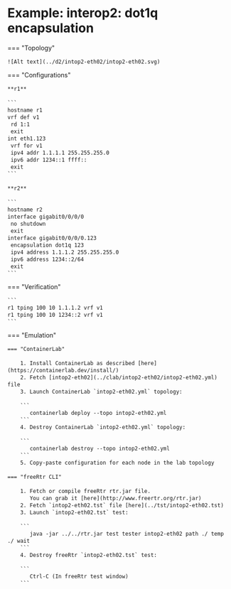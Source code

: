 # Example: interop2: dot1q encapsulation

=== "Topology"

    ![Alt text](../d2/intop2-eth02/intop2-eth02.svg)

=== "Configurations"

    **r1**

    ```
    hostname r1
    vrf def v1
     rd 1:1
     exit
    int eth1.123
     vrf for v1
     ipv4 addr 1.1.1.1 255.255.255.0
     ipv6 addr 1234::1 ffff::
     exit
    ```

    **r2**

    ```
    hostname r2
    interface gigabit0/0/0/0
     no shutdown
     exit
    interface gigabit0/0/0/0.123
     encapsulation dot1q 123
     ipv4 address 1.1.1.2 255.255.255.0
     ipv6 address 1234::2/64
     exit
    ```

=== "Verification"

    ```
    r1 tping 100 10 1.1.1.2 vrf v1
    r1 tping 100 10 1234::2 vrf v1
    ```

=== "Emulation"

    === "ContainerLab"

        1. Install ContainerLab as described [here](https://containerlab.dev/install/)  
        2. Fetch [intop2-eth02](../clab/intop2-eth02/intop2-eth02.yml) file  
        3. Launch ContainerLab `intop2-eth02.yml` topology:  

        ```
           containerlab deploy --topo intop2-eth02.yml  
        ```
        4. Destroy ContainerLab `intop2-eth02.yml` topology:  

        ```
           containerlab destroy --topo intop2-eth02.yml  
        ```
        5. Copy-paste configuration for each node in the lab topology

    === "freeRtr CLI"

        1. Fetch or compile freeRtr rtr.jar file.  
           You can grab it [here](http://www.freertr.org/rtr.jar)  
        2. Fetch `intop2-eth02.tst` file [here](../tst/intop2-eth02.tst)  
        3. Launch `intop2-eth02.tst` test:  

        ```
           java -jar ../../rtr.jar test tester intop2-eth02 path ./ temp ./ wait
        ```
        4. Destroy freeRtr `intop2-eth02.tst` test:  

        ```
           Ctrl-C (In freeRtr test window)
        ```

